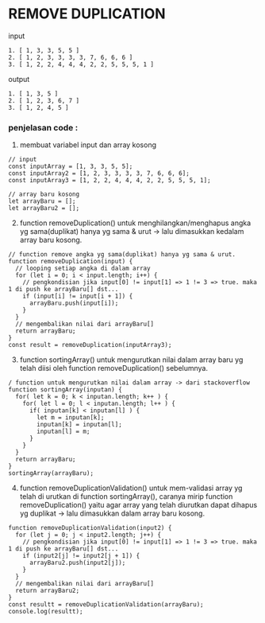 # REMOVE DUPLICATION

input
```
1. [ 1, 3, 3, 5, 5 ]
2. [ 1, 2, 3, 3, 3, 3, 7, 6, 6, 6 ]
3. [ 1, 2, 2, 4, 4, 4, 2, 2, 5, 5, 5, 1 ]
```

output
```
1. [ 1, 3, 5 ]
2. [ 1, 2, 3, 6, 7 ]
3. [ 1, 2, 4, 5 ]
```

### penjelasan code :
1. membuat variabel input dan array kosong
```
// input
const inputArray = [1, 3, 3, 5, 5];
const inputArray2 = [1, 2, 3, 3, 3, 3, 7, 6, 6, 6];
const inputArray3 = [1, 2, 2, 4, 4, 4, 2, 2, 5, 5, 5, 1];

// array baru kosong
let arrayBaru = [];
let arrayBaru2 = [];
```
2. function removeDuplication() untuk menghilangkan/menghapus angka yg sama(duplikat) hanya yg sama & urut -> lalu dimasukkan kedalam array baru kosong.
```
// function remove angka yg sama(duplikat) hanya yg sama & urut.
function removeDuplication(input) {
  // looping setiap angka di dalam array
  for (let i = 0; i < input.length; i++) {
    // pengkondisian jika input[0] != input[1] => 1 != 3 => true. maka 1 di push ke arrayBaru[] dst...
    if (input[i] != input[i + 1]) {
      arrayBaru.push(input[i]);
    }
  }
  // mengembalikan nilai dari arrayBaru[]
  return arrayBaru;
}
const result = removeDuplication(inputArray3);
```
3. function sortingArray() untuk mengurutkan nilai dalam array baru yg telah diisi oleh function removeDuplication() sebelumnya.
```
/ function untuk mengurutkan nilai dalam array -> dari stackoverflow
function sortingArray(inputan) {
  for( let k = 0; k < inputan.length; k++ ) {
    for( let l = 0; l < inputan.length; l++ ) {
      if( inputan[k] < inputan[l] ) {
        let m = inputan[k];
        inputan[k] = inputan[l];
        inputan[l] = m;
      }
    }
  }
  return arrayBaru;
}
sortingArray(arrayBaru);
```
4. function removeDuplicationValidation() untuk mem-validasi array yg telah di urutkan di function sortingArray(), caranya mirip function removeDuplication() yaitu agar array yang telah diurutkan dapat dihapus yg duplikat -> lalu dimasukkan dalam array baru kosong.
```
function removeDuplicationValidation(input2) {
  for (let j = 0; j < input2.length; j++) {
    // pengkondisian jika input[0] != input[1] => 1 != 3 => true. maka 1 di push ke arrayBaru[] dst...
    if (input2[j] != input2[j + 1]) {
      arrayBaru2.push(input2[j]);
    }
  }
  // mengembalikan nilai dari arrayBaru[]
  return arrayBaru2;
}
const resultt = removeDuplicationValidation(arrayBaru);
console.log(resultt);
```
